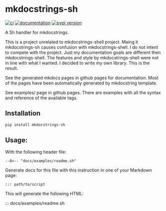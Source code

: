 # mkdocstrings-sh

[![ci](https://github.com/kamilcuk/mkdocstrings-sh/workflows/ci/badge.svg)](https://github.com/kamilcuk/mkdocstrings-sh/actions?query=workflow%3Aci)
[![documentation](https://img.shields.io/badge/docs-mkdocs-708FCC.svg?style=flat)](https://kamilcuk.github.io/mkdocstrings-sh/)
[![pypi version](https://img.shields.io/pypi/v/mkdocstrings-sh.svg)](https://pypi.org/project/mkdocstrings-sh/)

A Sh handler for mkdocstrings.

This is a project unrelated to mkdocstrings-shell project. Maing it mkdocstrings-sh causes confusion with mkdocstrings-shell.
I do not intent to compete with the project. Just my documentation goals are different then mkdocstrings-shell. The features and style by mkdocstrings-shell were not in line with what I wanted. I decided to write my own library. This is the result.

See the generated mkdocs pages in github pages for documentation.
Most of the pages have been automatically generated by mkdocstring template.

See examples/ page in github pages. There are examples with all the syntax and reference of the available tags.


## Installation

```bash
pip install mkdocstrings-sh
```

## Usage:

With the following header file:

```
--8<-- "docs/examples/readme.sh"
```

Generate docs for this file with this instruction in one of your Markdown page:

```
::: path/to/script
```

This will generate the following HTML:

::: docs/examples/readme.sh
